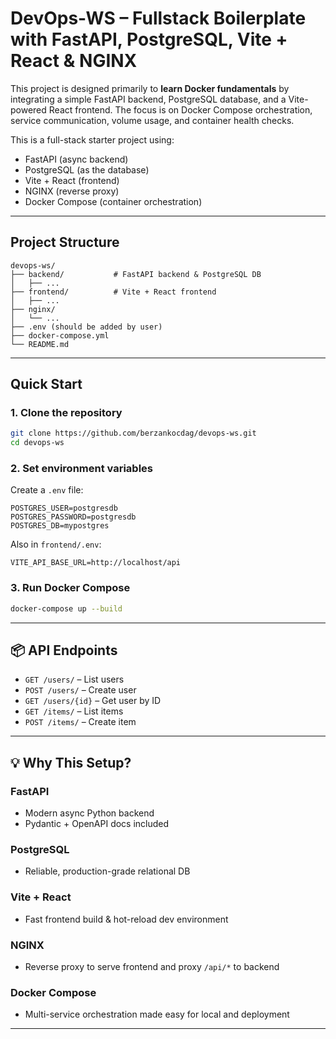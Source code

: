 # DevOps-WS – Fullstack Boilerplate with FastAPI, PostgreSQL, Vite + React & NGINX

This project is designed primarily to **learn Docker fundamentals** by integrating a simple FastAPI backend, PostgreSQL database, and a Vite-powered React frontend. The focus is on Docker Compose orchestration, service communication, volume usage, and container health checks.

This is a full-stack starter project using:
- FastAPI (async backend)
- PostgreSQL (as the database)
- Vite + React (frontend)
- NGINX (reverse proxy)
- Docker Compose (container orchestration)

---

## Project Structure

```
devops-ws/
├── backend/           # FastAPI backend & PostgreSQL DB
│   ├── ...
├── frontend/          # Vite + React frontend
│   ├── ...
├── nginx/
│   └── ...
├── .env (should be added by user)
├── docker-compose.yml
└── README.md
```

---

## Quick Start

### 1. Clone the repository
```bash
git clone https://github.com/berzankocdag/devops-ws.git
cd devops-ws
```

### 2. Set environment variables
Create a `.env` file:
```env
POSTGRES_USER=postgresdb
POSTGRES_PASSWORD=postgresdb
POSTGRES_DB=mypostgres
```

Also in `frontend/.env`:
```env
VITE_API_BASE_URL=http://localhost/api
```

### 3. Run Docker Compose
```bash
docker-compose up --build
```

---

## 📦 API Endpoints

- `GET /users/` – List users  
- `POST /users/` – Create user  
- `GET /users/{id}` – Get user by ID  
- `GET /items/` – List items  
- `POST /items/` – Create item  

---

## 💡 Why This Setup?

### FastAPI
- Modern async Python backend
- Pydantic + OpenAPI docs included

### PostgreSQL
- Reliable, production-grade relational DB

### Vite + React
- Fast frontend build & hot-reload dev environment

### NGINX
- Reverse proxy to serve frontend and proxy `/api/*` to backend

### Docker Compose
- Multi-service orchestration made easy for local and deployment

---
